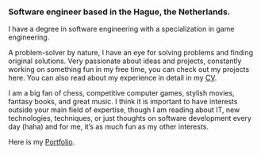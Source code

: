 
### Software engineer based in the Hague, the Netherlands.

I have a degree in software engineering with a specialization in game engineering.

A problem-solver by nature, I have an eye for solving problems and finding original solutions. Very passionate about ideas and projects, constantly working on something fun in my free time, you can check out my projects here. You can also read about my experience in detail in my [CV](https://www.nikitabm.xyz/s/CV-2022-MB.pdf).

I am a big fan of chess, competitive computer games, stylish movies, fantasy books, and great music. I think it is important to have interests outside your main field of expertise, though I am reading about IT, new technologies, techniques, or just thoughts on software development every day (haha) and for me, it’s as much fun as my other interests.

Here is my [Portfolio](https://www.nikitabm.xyz).
